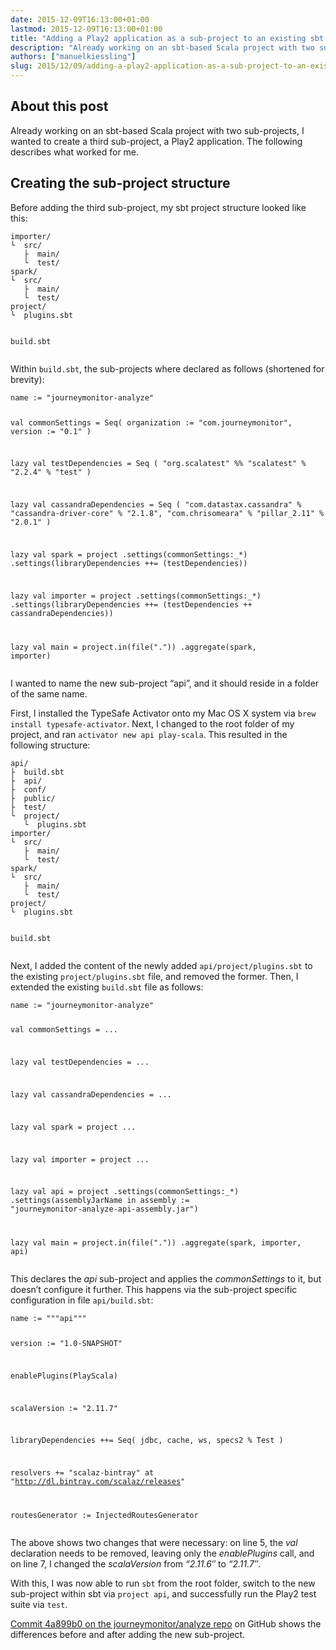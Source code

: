 ```yaml
---
date: 2015-12-09T16:13:00+01:00
lastmod: 2015-12-09T16:13:00+01:00
title: "Adding a Play2 application as a sub-project to an existing sbt project"
description: "Already working on an sbt-based Scala project with two sub-projects, I wanted to create a third sub-project, a Play2 application. This post describes what worked for me."
authors: ["manuelkiessling"]
slug: 2015/12/09/adding-a-play2-application-as-a-sub-project-to-an-existing-sbt-project
---
```


<h2>About this post</h2>

<p>
Already working on an sbt-based Scala project with two sub-projects, I wanted to create a third sub-project, a Play2 application. The following describes what worked for me.
</p>


<h2>Creating the sub-project structure</h2>

<p>
Before adding the third sub-project, my sbt project structure looked like this:
</p>

<p>
</p><pre><code>importer/
└  src/
   ├  main/
   └  test/
spark/
└  src/
   ├  main/
   └  test/
project/
└  plugins.sbt

build.sbt</code></pre>
<p></p>

<p>
Within <code class="inline">build.sbt</code>, the sub-projects where declared as follows (shortened for brevity):
</p>

<p>
</p><pre><code>name := "journeymonitor-analyze"

val commonSettings = Seq(
  organization := "com.journeymonitor",
  version := "0.1"
)

lazy val testDependencies = Seq (
  "org.scalatest" %% "scalatest" % "2.2.4" % "test"
)

lazy val cassandraDependencies = Seq (
  "com.datastax.cassandra" % "cassandra-driver-core" % "2.1.8",
  "com.chrisomeara" % "pillar_2.11" % "2.0.1"
)

lazy val spark = project
  .settings(commonSettings:_*)
  .settings(libraryDependencies ++= (testDependencies))

lazy val importer = project
  .settings(commonSettings:_*)
  .settings(libraryDependencies ++= (testDependencies ++ cassandraDependencies))

lazy val main = project.in(file("."))
  .aggregate(spark, importer)</code></pre>
<p></p>

<p>
I wanted to name the new sub-project “api”, and it should reside in a folder of the same name.
</p>

<p>
First, I installed the TypeSafe Activator onto my Mac OS X system via <code class="inline">brew install typesafe-activator</code>. Next, I changed to the root folder of my project, and ran <code class="inline">activator new api play-scala</code>. This resulted in the following structure:
</p>

<p>
</p><pre><code>api/
├  build.sbt
├  api/
├  conf/
├  public/
├  test/
└  project/
   └  plugins.sbt
importer/
└  src/
   ├  main/
   └  test/
spark/
└  src/
   ├  main/
   └  test/
project/
└  plugins.sbt

build.sbt</code></pre>
<p></p>

<p>
Next, I added the content of the newly added <code class="inline">api/project/plugins.sbt</code> to the existing <code class="inline">project/plugins.sbt</code> file, and removed the former. Then, I extended the existing <code class="inline">build.sbt</code> file as follows:
</p>

<p>
</p><pre><code>name := "journeymonitor-analyze"

val commonSettings = ...

lazy val testDependencies = ...

lazy val cassandraDependencies = ...

lazy val spark = project ...

lazy val importer = project ...

lazy val api = project
  .settings(commonSettings:_*)
  .settings(assemblyJarName in assembly := "journeymonitor-analyze-api-assembly.jar")

lazy val main = project.in(file("."))
  .aggregate(spark, importer, api)</code></pre>
<p></p>

<p>
This declares the <em>api</em> sub-project and applies the <em>commonSettings</em> to it, but doesn’t configure it further. This happens via the sub-project specific configuration in file <code class="inline">api/build.sbt</code>:
</p>

<p>
</p><pre><code>name := """api"""

version := "1.0-SNAPSHOT"

enablePlugins(PlayScala)

scalaVersion := "2.11.7"

libraryDependencies ++= Seq(
  jdbc,
  cache,
  ws,
  specs2 % Test
)

resolvers += "scalaz-bintray" at "http://dl.bintray.com/scalaz/releases"

routesGenerator := InjectedRoutesGenerator</code></pre>
<p></p>

<p>
The above shows two changes that were necessary: on line 5, the <em>val</em> declaration needs to be removed, leaving only the <em>enablePlugins</em> call, and on line 7, I changed the <em>scalaVersion</em> from <em>“2.11.6″</em> to <em>“2.11.7″</em>.
</p>

<p>
With this, I was now able to run <code class="inline">sbt</code> from the root folder, switch to the new sub-project within sbt via <code class="inline">project api</code>, and successfully run the Play2 test suite via <code class="inline">test</code>.
</p>

<p>
<a href="https://github.com/journeymonitor/analyze/commit/4a899b07cb9637142b849975babec8579a5a066f">Commit 4a899b0 on the journeymonitor/analyze repo</a> on GitHub shows the differences before and after adding the new sub-project.
</p>
